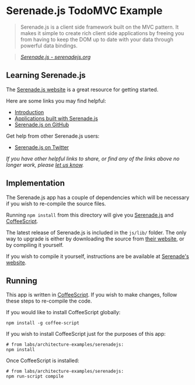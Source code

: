 # Serenade.js TodoMVC Example

> Serenade.js is a client side framework built on the MVC pattern. It makes it simple to create rich client side applications by freeing you from having to keep the DOM up to date with your data through powerful data bindings.

> _[Serenade.js - serenadejs.org](http://serenadejs.org)_


## Learning Serenade.js

The [Serenade.js website](http://serenadejs.org) is a great resource for getting started.

Here are some links you may find helpful:

* [Introduction](http://serenadejs.org/introduction.html)
* [Applications built with Serenade.js](http://serenade.herokuapp.com)
* [Serenade.js on GitHub](https://github.com/elabs/serenade.js)

Get help from other Serenade.js users:

* [Serenade.js on Twitter](http://twitter.com/serenadejs)

_If you have other helpful links to share, or find any of the links above no longer work, please [let us know](https://github.com/tastejs/todomvc/issues)._


## Implementation

The Serenade.js app has a couple of dependencies which will be necessary if you wish to re-compile the source files.

Running `npm install` from this directory will give you [Serenade.js](http://serenadejs.org/) and [CoffeeScript](http://coffeescript.org/).

The latest release of Serenade.js is included in the `js/lib/` folder. The only way to upgrade is either by downloading the source from [their website](http://serenadejs.org/), or by compiling it yourself.

If you wish to compile it yourself, instructions are be available at [Serenade's website](http://serenadejs.org/development.html).


## Running
This app is written in [CoffeeScript](http://coffeescript.org/). If you wish to make changes, follow these steps to re-compile the code.

If you would like to install CoffeeScript globally:

	npm install -g coffee-script

If you wish to install CoffeeScript just for the purposes of this app:

	# from labs/architecture-examples/serenadejs:
	npm install

Once CoffeeScript is installed:

	# from labs/architecture-examples/serenadejs:
	npm run-script compile
